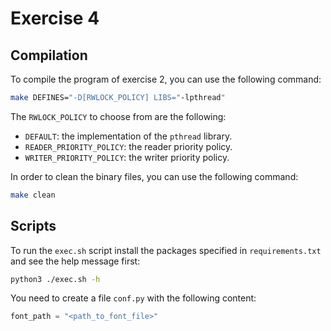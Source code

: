 # Exercise 4

## Compilation

To compile the program of exercise 2, you can use the following command:

```bash
make DEFINES="-D[RWLOCK_POLICY] LIBS="-lpthread"
```

The `RWLOCK_POLICY` to choose from are the following:

- `DEFAULT`: the implementation of the `pthread` library.
- `READER_PRIORITY_POLICY`: the reader priority policy.
- `WRITER_PRIORITY_POLICY`: the writer priority policy.

In order to clean the binary files, you can use the following command:

```bash
make clean
```

## Scripts

To run the `exec.sh` script install the packages specified in `requirements.txt` and see the help message first:

```bash
python3 ./exec.sh -h
```

You need to create a file `conf.py` with the following content:

```python
font_path = "<path_to_font_file>"
```
